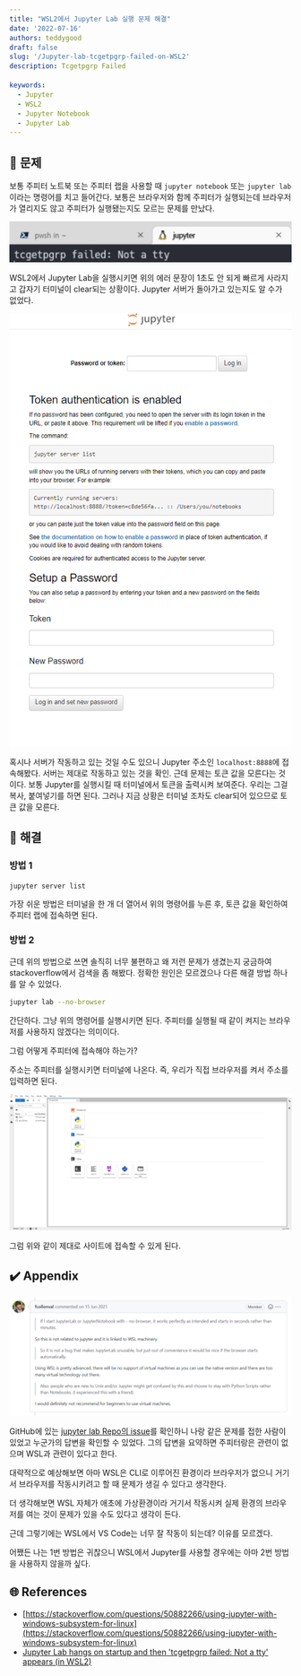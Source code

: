 ```yaml
---
title: "WSL2에서 Jupyter Lab 실행 문제 해결"
date: '2022-07-16'
authors: teddygood
draft: false
slug: '/Jupyter-lab-tcgetpgrp-failed-on-WSL2'
description: Tcgetpgrp Failed

keywords:
  - Jupyter
  - WSL2
  - Jupyter Notebook
  - Jupyter Lab
---
```


## 🤔 문제

보통 주피터 노트북 또는 주피터 랩을 사용할 때 `jupyter notebook` 또는 `jupyter lab`이라는 명령어를 치고 들어간다. 보통은 브라우저와 함께 주피터가 실행되는데 브라우저가 열리지도 않고 주피터가 실행됐는지도 모르는 문제를 만났다.

![문제](../assets/tcgetpgrp-failed.png)

WSL2에서 Jupyter Lab을 실행시키면 위의 에러 문장이 1초도 안 되게 빠르게 사라지고 갑자기 터미널이 clear되는 상황이다. Jupyter 서버가 돌아가고 있는지도 알 수가 없었다. 

![주피터 로그인](../assets/jupyter-login.png)

혹시나 서버가 작동하고 있는 것일 수도 있으니 Jupyter 주소인 `localhost:8888`에 접속해봤다. 서버는 제대로 작동하고 있는 것을 확인. 근데 문제는 토큰 값을 모른다는 것이다. 보통 Jupyter를 실행시킬 때 터미널에서 토큰을 출력시켜 보여준다. 우리는 그걸 복사, 붙여넣기를 하면 된다. 그러나 지금 상황은 터미널 조차도 clear되어 있으므로 토큰 값을 모른다.

<!--truncate-->

## 🚩 해결

### 방법 1

```
jupyter server list
```

가장 쉬운 방법은 터미널을 한 개 더 열어서 위의 명령어를 누른 후, 토큰 값을 확인하여 주피터 랩에 접속하면 된다.

### 방법 2

근데 위의 방법으로 쓰면 솔직히 너무 불편하고 왜 저런 문제가 생겼는지 궁금하여 stackoverflow에서 검색을 좀 해봤다. 정확한 원인은 모르겠으나 다른 해결 방법 하나를 알 수 있었다.

```bash
jupyter lab --no-browser
```

간단하다. 그냥 위의 명령어를 실행시키면 된다. 주피터를 실행될 때 같이 켜지는 브라우저를 사용하지 않겠다는 의미이다.

그럼 어떻게 주피터에 접속해야 하는가?  

주소는 주피터를 실행시키면 터미널에 나온다. 즉, 우리가 직접 브라우저를 켜서 주소를 입력하면 된다. 

![주피터 랩](../assets/jupyter-lab.png)

그럼 위와 같이 제대로 사이트에 접속할 수 있게 된다.

## ✔️ Appendix

![주피터 랩](../assets/github-issue-jupyter.png)

GitHub에 있는 [jupyter lab Repo의 issue](https://github.com/jupyterlab/jupyterlab/issues/10413)를 확인하니 나랑 같은 문제를 접한 사람이 있었고 누군가의 답변을 확인할 수 있었다. 그의 답변을 요약하면 주피터랑은 관련이 없으며 WSL과 관련이 있다고 한다. 

대략적으로 예상해보면 아마 WSL은 CLI로 이루어진 환경이라 브라우저가 없으니 거기서 브라우저를 작동시키려고 할 때 문제가 생길 수 있다고 생각한다. 

더 생각해보면 WSL 자체가 애초에 가상환경이라 거기서 작동시켜 실제 환경의 브라우저를 여는 것이 문제가 있을 수도 있다고 생각이 든다. 

근데 그렇기에는 WSL에서 VS Code는 너무 잘 작동이 되는데? 이유를 모르겠다.

어쨌든 나는 1번 방법은 귀찮으니 WSL에서 Jupyter를 사용할 경우에는 아마 2번 방법을 사용하지 않을까 싶다.

## 🌐 References

- [https://stackoverflow.com/questions/50882266/using-jupyter-with-windows-subsystem-for-linux](https://stackoverflow.com/questions/50882266/using-jupyter-with-windows-subsystem-for-linux)
- [Jupyter Lab hangs on startup and then 'tcgetpgrp failed: Not a tty' appears (in WSL2)](https://github.com/jupyterlab/jupyterlab/issues/10413)